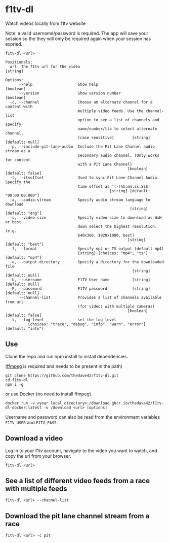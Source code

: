 # f1tv-dl

Watch videos locally from f1tv website

Note: a valid username/password is required. The app will save your session so the they will only be required again when your session has expried.

```
f1tv-dl <url>

Positionals:
  url  The f1tv url for the video                                       [string]

Options:
      --help                    Show help                              [boolean]
      --version                 Show version number                    [boolean]
  -c, --channel                 Choose an alternate channel for a content with
                                multiple video feeds. Use the channel-list
                                option to see a list of channels and specify
                                name/number/tla to select alternate channel.
                                (case sensitive)        [string] [default: null]
  -p, --include-pit-lane-audio  Include the Pit Lane Channel audio stream as a
                                secondary audio channel. (Only works for content
                                with a Pit Lane Channel)
                                                      [boolean] [default: false]
  -t, --itsoffset               Used to sync Pit Lane Channel Audio. Specify the
                                time offset as '(-)hh:mm:ss.SSS'
                                              [string] [default: "00:00:00.000"]
  -a, --audio-stream            Specify audio stream language to download
                                                       [string] [default: "eng"]
  -s, --video-size              Specify video size to download as WxH or best
                                down select the highest resolution. (e.g.
                                640x360, 1920x1080, best)
                                                      [string] [default: "best"]
  -f, --format                  Specify mp4 or TS output (default mp4)
                                [string] [choices: "mp4", "ts"] [default: "mp4"]
  -o, --output-directory        Specify a directory for the downloaded file
                                                        [string] [default: null]
  -U, --username                F1TV User name          [string] [default: null]
  -P, --password                F1TV password           [string] [default: null]
      --channel-list            Provides a list of channels available from url
                                (for videos with multiple cameras)
                                                      [boolean] [default: false]
  -l, --log-level               set the log level
          [choices: "trace", "debug", "info", "warn", "error"] [default: "info"]
```
## Use

Clone the repo and run npm install to install dependencies.

([ffmpeg](https://www.ffmpeg.org/) is required and needs to be present in the path)

```
git clone https://github.com/thedave42/f1tv-dl.git
cd f1tv-dl
npm i -g
```

or use Docker (no need to install ffmpeg)

```
docker run -v <your local directory>:/download ghcr.io/thedave42/f1tv-dl-docker:latest -o /download <url> [options]
```

Username and password can also be read from the environment variables `F1TV_USER` and `F1TV_PASS`.

## Download a video

Log in to your f1tv account, navigate to the video you want to watch, and copy the url from your browser.

`f1tv-dl <url>`

## See a list of different video feeds from a race with multiple feeds

`f1tv-dl <url> --channel-list`

## Download the pit lane channel stream from a race

`f1tv-dl <url> -c pit`
